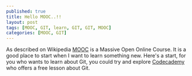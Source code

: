 ```yaml
---
published: true
title: Hello MOOC..!!
layout: post
tags: [MOOC, GIT, learn, GIT, GIT, MOOC]
categories: [MOOC, GIT]
---
```

As described on Wikipedia <a href="https://www.google.com/url?sa=t&rct=j&q=&esrc=s&source=web&cd=1&cad=rja&uact=8&ved=0ahUKEwi1vP_K1LnJAhUBKqYKHemKAYYQFggdMAA&url=https%3A%2F%2Fen.wikipedia.org%2Fwiki%2FMassive_open_online_course&usg=AFQjCNFbeL3cyre0f5wRJe5v2GHbTgNivA">MOOC</a> is a Massive Open Online Course. It is a good place to start when I want to learn something new. 
Here's a start, for you who wants to learn about Git, you could try and explore <a href="https://www.codecademy.com/learn/learn-git">Codecademy</a> who offers a free lesson about Git.